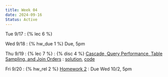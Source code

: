 ```yaml
---
title: Week 04
date: 2024-09-16
Status: Active
---
```


Tue 9/17
: {% lec 6 %}

Wed 9/18
: {% hw_due 1 %} Due, 5pm

Thu 9/19
: {% lec 7 %}
: {% disc 4 %} [Cascade, Query Performance, Table Sampling, and Join Orders](https://drive.google.com/file/d/1q0e1zozW5jgqKm5sqpOPk0mc2aaLp7lI/view?usp=sharing)
  : [solution](https://drive.google.com/file/d/1Nq3AH7NTmd8TsaxP7amRwvx5mCylCP8D/view?usp=sharing), [code](http://data101.datahub.berkeley.edu/hub/user-redirect/git-pull?repo=https%3A%2F%2Fgithub.com%2Fcal-data-eng%2Ffa24-materials&urlpath=tree%2Ffa24-materials%2Fdisc%2Fdisc04%2Fdisc04.ipynb&branch=main)

Fri 9/20
: {% hw_rel 2 %} [Homework 2](https://www.gradescope.com/courses/835949/assignments/4973140)
  : Due Wed 10/2, 5pm
